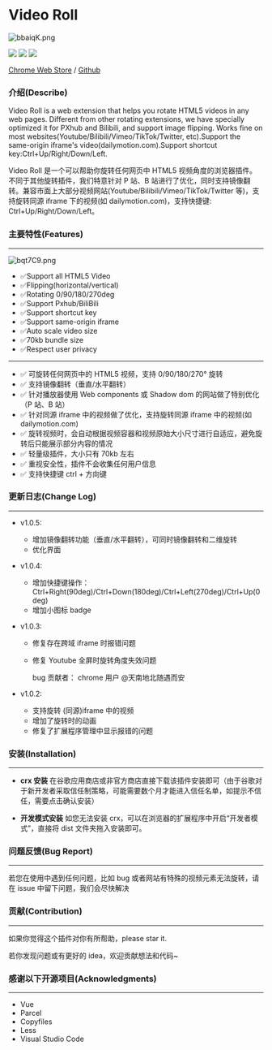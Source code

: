 <!--
 * @description: video roll
 * @Author: Gouxinyu
 * @Date: 2022-01-13 22:43:33
-->

# Video Roll

![bbaiqK.png](https://s1.ax1x.com/2022/03/13/bbaiqK.png)

![](https://img.shields.io/github/stars/gxy5202/VideoRoll) ![](https://img.shields.io/github/package-json/v/gxy5202/VideoRoll) ![](https://img.shields.io/github/package-json/license/gxy5202/VideoRoll)

[Chrome Web Store](https://chrome.google.com/webstore/detail/video-roll/cokngoholafkeghnhhdlmiadlojpindm?hl=zh-CN&authuser=0 "Chrome Web Store") / [Github](https://github.com/gxy5202/ "Github")

### 介绍(Describe)

Video Roll is a web extension that helps you rotate HTML5 videos in any web pages. Different from other rotating extensions, we have specially optimized it for PXhub and Bilibili, and support image flipping. Works fine on most websites(Youtube/Bilibili/Vimeo/TikTok/Twitter, etc).Support the same-origin iframe's video(dailymotion.com).Support shortcut key:Ctrl+Up/Right/Down/Left.

Video Roll 是一个可以帮助你旋转任何网页中 HTML5 视频角度的浏览器插件。不同于其他旋转插件，我们特意针对 P 站、B 站进行了优化，同时支持镜像翻转。兼容市面上大部分视频网站(Youtube/Bilibili/Vimeo/TikTok/Twitter 等)，支持旋转同源 iframe 下的视频(如 dailymotion.com)，支持快捷键: Ctrl+Up/Right/Down/Left。

### 主要特性(Features)

---
![bqt7C9.png](https://s3.bmp.ovh/imgs/2022/06/28/58f3517b43b94c5e.png)

-   ✅Support all HTML5 Video
-   ✅Flipping(horizontal/vertical)
-   ✅Rotating 0/90/180/270deg
-   ✅Support Pxhub/BiliBili
-   ✅Support shortcut key
-   ✅Support same-origin iframe
-   ✅Auto scale video size
-   ✅70kb bundle size
-   ✅Respect user privacy


***

-   ✅ 可旋转任何网页中的 HTML5 视频，支持 0/90/180/270° 旋转
-   ✅ 支持镜像翻转（垂直/水平翻转）
-   ✅ 针对播放器使用 Web components 或 Shadow dom 的网站做了特别优化（P 站、B 站）
-   ✅ 针对同源 iframe 中的视频做了优化，支持旋转同源 iframe 中的视频(如 dailymotion.com)
-   ✅ 旋转视频时，会自动根据视频容器和视频原始大小尺寸进行自适应，避免旋转后只能展示部分内容的情况
-   ✅ 轻量级插件，大小只有 70kb 左右
-   ✅ 重视安全性，插件不会收集任何用户信息
-   ✅ 支持快捷键 ctrl + 方向键

### 更新日志(Change Log)

---

-   v1.0.5:

    -   增加镜像翻转功能（垂直/水平翻转），可同时镜像翻转和二维旋转
    -   优化界面

-   v1.0.4:

    -   增加快捷键操作：Ctrl+Right(90deg)/Ctrl+Down(180deg)/Ctrl+Left(270deg)/Ctrl+Up(0deg)
    -   增加小图标 badge

-   v1.0.3:

    -   修复存在跨域 iframe 时报错问题
    -   修复 Youtube 全屏时旋转角度失效问题

        bug 贡献者：
        chrome 用户 @天南地北随遇而安

-   v1.0.2:
    -   支持旋转 (同源)iframe 中的视频
    -   增加了旋转时的动画
    -   修复了扩展程序管理中显示报错的问题

### 安装(Installation)

---

-   **crx 安装**
    在谷歌应用商店或非官方商店直接下载该插件安装即可（由于谷歌对于新开发者采取信任制策略，可能需要数个月才能进入信任名单，如提示不信任，需要点击确认安装）

-   **开发模式安装**
    如您无法安装 crx，可以在浏览器的扩展程序中开启“开发者模式”，直接将 dist 文件夹拖入安装即可。

### 问题反馈(Bug Report)

---

若您在使用中遇到任何问题，比如 bug 或者网站有特殊的视频元素无法旋转，请在 issue 中留下问题，我们会尽快解决

### 贡献(Contribution)

---

如果你觉得这个插件对你有所帮助，please star it.

若你发现问题或有更好的 idea，欢迎贡献想法和代码~


### 感谢以下开源项目(Acknowledgments)

---

- Vue
- Parcel
- Copyfiles
- Less
- Visual Studio Code
